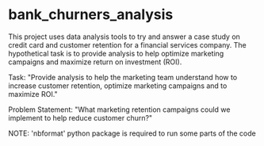 # bank_churners_analysis
This project uses data analysis tools to try and answer a case study on credit card and customer retention for a financial services company.
The hypothetical task is to provide analysis to help optimize marketing campaigns and maximize return on investment (ROI). 

Task: "Provide analysis to help the marketing team understand how to increase customer retention,
      optimize marketing campaigns and to maximize ROI."

Problem Statement: "What marketing retention campaigns could we implement to help reduce customer churn?"

NOTE: 'nbformat' python package is required to run some parts of the code
